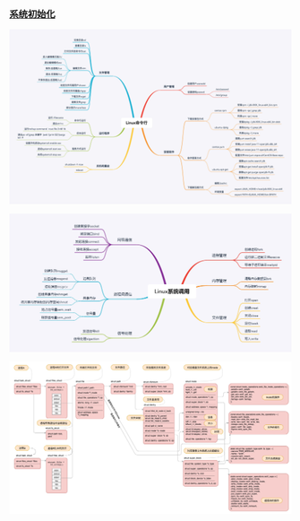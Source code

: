### [系统初始化]()


![常用命令](https://github.com/chen-eugene/Android-Interview/blob/master/image/8855bb645d8ecc35c80aa89cde5d16e5.jpg)

![Linux调用](https://github.com/chen-eugene/Android-Interview/blob/master/image/ffb6847b94cb0fd086095ac263ac4ff0.jpg)

![Linux架构](https://github.com/chen-eugene/Android-Interview/blob/master/image/bf0bcbea6a24bc5084bc0d4ffca7c502.jpeg)
